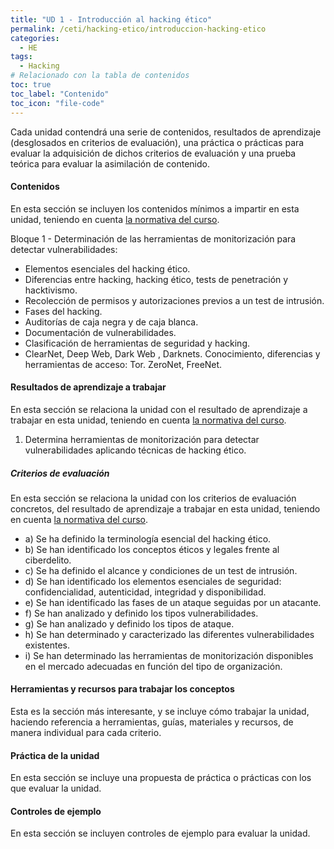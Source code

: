 ```yaml
---
title: "UD 1 - Introducción al hacking ético"
permalink: /ceti/hacking-etico/introduccion-hacking-etico
categories:
  - HE
tags:
  - Hacking
# Relacionado con la tabla de contenidos
toc: true
toc_label: "Contenido"
toc_icon: "file-code"
---
```


Cada unidad contendrá una serie de contenidos, resultados de aprendizaje (desglosados en criterios de evaluación), una práctica o prácticas para evaluar la adquisición de dichos criterios de evaluación y una prueba teórica para evaluar la asimilación de contenido.

#### Contenidos

En esta sección se incluyen los contenidos mínimos a impartir en esta unidad, teniendo en cuenta [la normativa del curso](https://www.boe.es/diario_boe/txt.php?id=BOE-A-2020-4963).

Bloque 1 - Determinación de las herramientas de monitorización para detectar vulnerabilidades:

- Elementos esenciales del hacking ético.
- Diferencias entre hacking, hacking ético, tests de penetración y hacktivismo.
- Recolección de permisos y autorizaciones previos a un test de intrusión.
- Fases del hacking.
- Auditorías de caja negra y de caja blanca.
- Documentación de vulnerabilidades.
- Clasificación de herramientas de seguridad y hacking.
- ClearNet, Deep Web, Dark Web , Darknets. Conocimiento, diferencias y herramientas de acceso: Tor. ZeroNet, FreeNet.

#### Resultados de aprendizaje a trabajar

En esta sección se relaciona la unidad con el resultado de aprendizaje a trabajar en esta unidad, teniendo en cuenta [la normativa del curso](https://www.boe.es/diario_boe/txt.php?id=BOE-A-2020-4963).

1. Determina herramientas de monitorización para detectar vulnerabilidades aplicando técnicas de hacking ético.

##### Criterios de evaluación

En esta sección se relaciona la unidad con los criterios de evaluación concretos, del resultado de aprendizaje a trabajar en esta unidad, teniendo en cuenta [la normativa del curso](https://www.boe.es/diario_boe/txt.php?id=BOE-A-2020-4963).

- a) Se ha definido la terminología esencial del hacking ético.
- b) Se han identificado los conceptos éticos y legales frente al ciberdelito.
- c) Se ha definido el alcance y condiciones de un test de intrusión.
- d) Se han identificado los elementos esenciales de seguridad: confidencialidad, autenticidad, integridad y disponibilidad.
- e) Se han identificado las fases de un ataque seguidas por un atacante.
- f) Se han analizado y definido los tipos vulnerabilidades.
- g) Se han analizado y definido los tipos de ataque.
- h) Se han determinado y caracterizado las diferentes vulnerabilidades existentes.
- i) Se han determinado las herramientas de monitorización disponibles en el mercado adecuadas en función del tipo de organización.

#### Herramientas y recursos para trabajar los conceptos

Esta es la sección más interesante, y se incluye cómo trabajar la unidad, haciendo referencia a herramientas, guías, materiales y recursos, de manera individual para cada criterio.

#### Práctica de la unidad

En esta sección se incluye una propuesta de práctica o prácticas con los que evaluar la unidad.

#### Controles de ejemplo

En esta sección se incluyen controles de ejemplo para evaluar la unidad.
